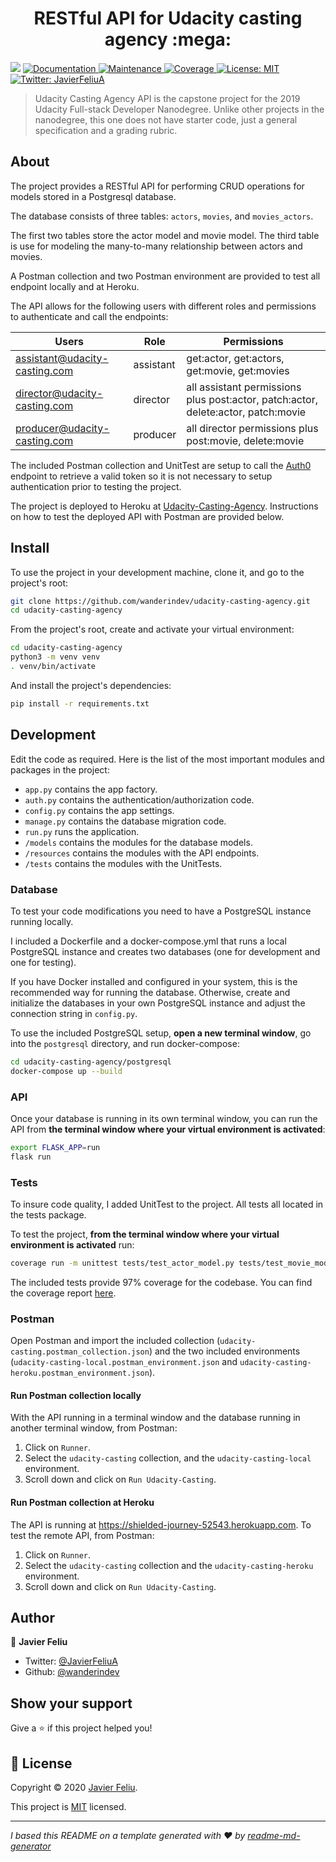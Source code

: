 <h1 align="center">RESTful API for Udacity casting agency :mega:</h1>
<p>
  <img src="https://img.shields.io/badge/version-1.0-blue.svg?cacheSeconds=2592000" />
  <a href="https://github.com/wanderindev/udacity-casting-agency/blob/master/README.md">
    <img alt="Documentation" src="https://img.shields.io/badge/documentation-yes-brightgreen.svg" target="_blank" />
  </a>
  <a href="https://github.com/wanderindev/udacity-casting-agency/graphs/commit-activity">
    <img alt="Maintenance" src="https://img.shields.io/badge/Maintained%3F-yes-brightgreen.svg" target="_blank" />
  </a>
  <a href="https://htmlpreview.github.io/?https://github.com/wanderindev/udacity-casting-agency/blob/master/htmlcov/index.html">
    <img alt="Coverage" src="https://img.shields.io/badge/coverage-97%25-yellowgreen.svg" target="_blank" />
  </a>  
  <a href="https://github.com/wanderindev/udacity-casting-agency/blob/master/LICENSE.md">
    <img alt="License: MIT" src="https://img.shields.io/badge/License-MIT-yellow.svg" target="_blank" />
  </a>
  <a href="https://twitter.com/JavierFeliuA">
    <img alt="Twitter: JavierFeliuA" src="https://img.shields.io/twitter/follow/JavierFeliuA.svg?style=social" target="_blank" />
  </a>
</p>

>Udacity Casting Agency API is the capstone project for the 2019 Udacity Full-stack Developer Nanodegree. Unlike
>other projects in the nanodegree, this one does not have starter code, just a general specification and
>a grading rubric.

## About
The project provides a RESTful API for performing CRUD operations for models stored in a Postgresql database.

The database consists of three tables: ```actors```, ```movies```, and ```movies_actors```.  

The first two tables store the actor model and movie model.
The third table is use for modeling the many-to-many relationship between actors and movies.

A Postman collection and two Postman environment are provided to test all endpoint locally and at Heroku.

The API allows for the following users with different roles and permissions to authenticate and call the endpoints:

| Users                         | Role      | Permissions                                                                       |
|-------------------------------|-----------|-----------------------------------------------------------------------------------|
| assistant@udacity-casting.com | assistant | get:actor, get:actors, get:movie, get:movies                                      |
| director@udacity-casting.com  | director  | all assistant permissions plus post:actor, patch:actor, delete:actor, patch:movie |
| producer@udacity-casting.com  | producer  | all director permissions plus post:movie, delete:movie                            |

The included Postman collection and UnitTest are setup to call the [Auth0](https://auth0.com/) endpoint to retrieve a valid token so it is not necessary to
setup authentication prior to testing the project.

The project is deployed to Heroku at [Udacity-Casting-Agency](https://shielded-journey-52543.herokuapp.com).  Instructions on
how to test the deployed API with Postman are provided below.

## Install
To use the project in your development machine, clone it, and go to the project's root:
```sh
git clone https://github.com/wanderindev/udacity-casting-agency.git
cd udacity-casting-agency
``` 
From the project's root, create and activate your virtual environment:
```sh
cd udacity-casting-agency
python3 -m venv venv
. venv/bin/activate
```

And install the project's dependencies:
```sh
pip install -r requirements.txt
```

## Development
Edit the code as required.  Here is the list of the most important modules and packages in the project:

* ```app.py``` contains the app factory.
 * ```auth.py``` contains the authentication/authorization code.
* ```config.py``` contains the app settings.
* ```manage.py``` contains the database migration code.
* ```run.py``` runs the application.
* ```/models``` contains the modules for the database models.
* ```/resources``` contains the modules with the API endpoints.
* ```/tests``` contains the modules with the UnitTests.

### Database
To test your code modifications you need to have a PostgreSQL instance running locally. 

I included a Dockerfile and a docker-compose.yml that runs a local PostgreSQL instance and
creates two databases (one for development and one for testing).

If you have Docker installed and configured in your system, this is the 
recommended way for running the database.  Otherwise, create and initialize 
the databases in your own PostgreSQL instance and adjust
the connection string in ```config.py```.

To use the included PostgreSQL setup, **open a new terminal window**, go into the ```postgresql``` directory, 
and run docker-compose:
```sh
cd udacity-casting-agency/postgresql
docker-compose up --build
```

### API
Once your database is running in its own terminal window, you can run the API from **the terminal window where your virtual environment is activated**:
```sh
export FLASK_APP=run
flask run
```

### Tests
To insure code quality, I added UnitTest to the project. All tests all located in the tests package.

To test the project, **from the terminal window where your virtual environment is activated** run:
```sh
coverage run -m unittest tests/test_actor_model.py tests/test_movie_model.py tests/test_actor_resources.py tests/test_movie_resources.py tests/test_errors.py
```
The included tests provide 97% coverage for the codebase. You can find the coverage report [here](https://htmlpreview.github.io/?https://github.com/wanderindev/udacity-casting-agency/blob/master/htmlcov/index.html).

### Postman
Open Postman and import the included collection (```udacity-casting.postman_collection.json```)
and the two included environments (```udacity-casting-local.postman_environment.json``` and ```udacity-casting-heroku.postman_environment.json```).

#### Run Postman collection locally
With the API running in a terminal window and the database running in another terminal window, from Postman:

1. Click on ```Runner```. 
2. Select the ```udacity-casting``` collection, and the ```udacity-casting-local``` environment.
3. Scroll down and click on ```Run Udacity-Casting```.

#### Run Postman collection at Heroku
The API is running at https://shielded-journey-52543.herokuapp.com.  To test the remote API, from Postman:
1. Click on ```Runner```.
2. Select the ```udacity-casting``` collection and the ```udacity-casting-heroku``` environment.
3. Scroll down and click on ```Run Udacity-Casting```.

 ## Author

👤 **Javier Feliu**

* Twitter: [@JavierFeliuA](https://twitter.com/JavierFeliuA)
* Github: [@wanderindev](https://github.com/wanderindev)

## Show your support

Give a ⭐️ if this project helped you!

## 📝 License

Copyright © 2020 [Javier Feliu](https://github.com/wanderindev).<br />

This project is [MIT](https://github.com/wanderindev/udacity-casting-agency/blob/master/LICENSE.md) licensed.

***
_I based this README on a template generated with ❤️ by [readme-md-generator](https://github.com/kefranabg/readme-md-generator)_